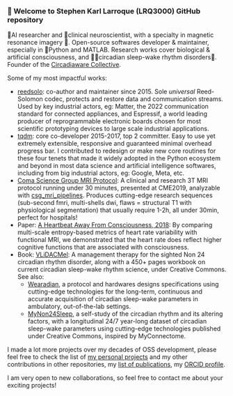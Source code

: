 ### 👋 Welcome to Stephen Karl Larroque (LRQ3000) GitHub repository

🤖AI researcher and 🧠clinical neuroscientist, with a specialty in magnetic resonance imagery 🔎. Open-source softwares developer & maintainer, especially in 🐍Python and MATLAB. Research works cover biological & artificial consciousness, and 🛌🏽circadian sleep-wake rhythm disorders🌙. Founder of the [Circadiaware Collective](https://github.com/circadiaware).

Some of my most impactful works:
* [reedsolo](https://github.com/tomerfiliba-org/reedsolomon): co-author and maintainer since 2015. Sole *universal* Reed-Solomon codec, protects and restore data and communication streams. Used by key industrial actors, eg: Matter, the 2022 communication standard for connected appliances, and Espressif, a world leading producer of reprogrammable electronic boards chosen for most scientific prototyping devices to large scale industrial applications.
* [tqdm](https://github.com/tqdm/tqdm): core co-developer 2015-2017, top 2 committer. Easy to use yet extremely extensible, responsive and guaranteed minimal overhead progress bar. I contributed to redesign or make new core routines for these four tenets that made it widely adopted in the Python ecosystem and beyond in most data science and artificial intelligence softwares, including from big industrial actors, eg: Google, Meta, etc.
* [Coma Science Group MRI Protocol](https://github.com/lrq3000/mri_protocol): A clinical and research 3T MRI protocol running under 30 minutes, presented at CME2019, analyzable with [csg_mri_pipelines](https://github.com/lrq3000/csg_mri_pipelines). Produces cutting-edge research sequences (sub-second fmri, multi-shells dwi, flaws = structural T1 with physiological segmentation) that usually require 1-2h, all under 30min, perfect for hospitals!
* Paper: [A Heartbeat Away From Consciousness, 2018](https://pubmed.ncbi.nlm.nih.gov/30258400/): By comparing multi-scale entropy-based metrics of heart rate variability with functional MRI, we demonstrated that the heart rate does reflect higher cognitive functions that are associated with consciousness.
* Book: [VLiDACMel](https://circadiaware.github.io/VLiDACMel-entrainment-therapy-non24/SleepNon24VLiDACMel.html): A management therapy for the sighted Non 24 circadian rhythm disorder, along with a 450+ pages workbook on current circadian sleep-wake rhythm science, under Creative Commons. See also:
  * [Wearadian](https://github.com/Circadiaware/wearadian), a protocol and hardwares designs specifications using cutting-edge technologies for the long-term, continuous and accurate acquisition of circadian sleep-wake parameters in ambulatory, out-of-the-lab settings.
  * [MyNon24Sleep](https://figshare.com/projects/MyNon24_-_A_self-study_of_the_circadian_rhythm_and_its_altering_factors/101804), a self-study of the circadian rhythm and its altering factors, with a longitudinal 24/7 year-long dataset of circadian sleep-wake parameters using cutting-edge technologies published under Creative Commons, inspired by MyConnectome.

I made a lot more projects over my decades of OSS development, please feel free to check the list of [my personal projects](https://github.com/lrq3000?tab=repositories) and my other contributions in other repositories, my [list of publications](https://scholar.google.be/citations?user=Rj3IjYIAAAAJ), my [ORCID profile](https://orcid.org/0000-0002-6248-0957).

I am very open to new collaborations, so feel free to contact me about your exciting projects!

<!--
**lrq3000/lrq3000** is a ✨ _special_ ✨ repository because its `README.md` (this file) appears on your GitHub profile.

Here are some ideas to get you started:

- 🔭 I’m currently working on ...
- 🌱 I’m currently learning ...
- 👯 I’m looking to collaborate on ...
- 🤔 I’m looking for help with ...
- 💬 Ask me about ...
- 📫 How to reach me: ...
- 😄 Pronouns: ...
- ⚡ Fun fact: ...
-->
